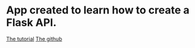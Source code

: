 # App created to learn how to create a Flask API.

[The tutorial](https://www.youtube.com/watch?v=Z1RJmh_OqeA)
[The github](https://github.com/jakerieger/FlaskIntroduction)
